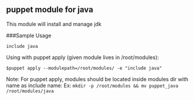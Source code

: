 puppet module for java
----------------------

This module will install and manage jdk

###Sample Usage

```
include java
```

Using with puppet apply (given module lives in /root/modules):

```
$puppet apply --modulepath=/root/modules/ -e "include java"
```

Note: For puppet apply, modules should be located inside modules dir with name as include name:
      Ex: `mkdir -p /root/modules && mv puppet_java /root/modules/java`
